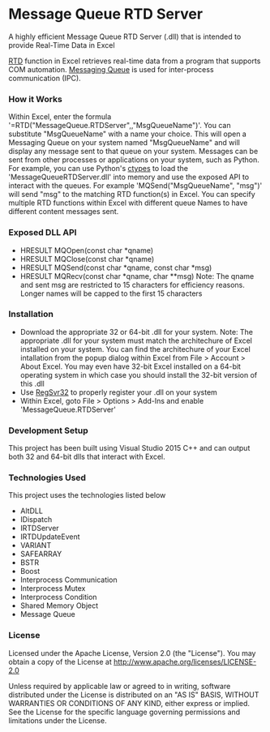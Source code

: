 # Message Queue RTD Server
A highly efficient Message Queue RTD Server (.dll) that is intended to provide Real-Time Data in Excel

[RTD] function in Excel retrieves real-time data from a program that supports COM automation.
[Messaging Queue] is used for inter-process communication (IPC).


### How it Works
Within Excel, enter the formula '=RTD("MessageQueue.RTDServer",,"MsgQueueName")'.  You can substitute "MsgQueueName" with a name your choice.  This will open a Messaging Queue on your system named "MsgQueueName" and will display any message sent to that queue on your system.  Messages can be sent from other processes or applications on your system, such as Python.  For example, you can use Python's [ctypes] to load the 'MessageQueueRTDServer.dll' into memory and use the exposed API to interact with the queues.  For example 'MQSend("MsgQueueName", "msg")' will send "msg" to the matching RTD function(s) in Excel.  You can specify multiple RTD functions within Excel with different queue Names to have different content messages sent. 


### Exposed DLL API
- HRESULT MQOpen(const char \*qname)
- HRESULT MQClose(const char \*qname)
- HRESULT MQSend(const char \*qname, const char \*msg)
- HRESULT MQRecv(const char \*qname, char \*\*msg)
Note:  The qname and sent msg are restricted to 15 characters for efficiency reasons.  Longer names will be capped to the first 15 characters


### Installation
- Download the appropriate 32 or 64-bit .dll for your system.  Note:  The appropriate .dll for your system must match the architechure of Excel installed on your system.  You can find the architechure of your Excel intallation from the popup dialog within Excel from File > Account > About Excel.  You may even have 32-bit Excel installed on a 64-bit operating system in which case you should install the 32-bit version of this .dll
- Use [RegSvr32] to properly register your .dll on your system
- Within Excel, goto File > Options > Add-Ins and enable 'MessageQueue.RTDServer'


### Development Setup
This project has been built using Visual Studio 2015 C++ and can output both 32 and 64-bit dlls that interact with Excel.


### Technologies Used
This project uses the technologies listed below
- AltDLL
- IDispatch
- IRTDServer
- IRTDUpdateEvent
- VARIANT
- SAFEARRAY
- BSTR
- Boost
- Interprocess Communication
- Interprocess Mutex
- Interprocess Condition
- Shared Memory Object
- Message Queue


### License
Licensed under the Apache License, Version 2.0 (the "License"). You may obtain a copy of the License at
  http://www.apache.org/licenses/LICENSE-2.0

Unless required by applicable law or agreed to in writing, software distributed under the License is distributed on an "AS IS" BASIS, WITHOUT WARRANTIES OR CONDITIONS OF ANY KIND, either express or implied.  See the License for the specific language governing permissions and limitations under the License.


[//]: # (These are reference links used in the body of this note and get stripped out when the markdown processor does its job. There is no need to format nicely because it shouldn't be seen. Thanks SO - http://stackoverflow.com/questions/4823468/store-comments-in-markdown-syntax)

   [RTD]: <https://support.office.com/en-us/article/RTD-function-e0cc001a-56f0-470a-9b19-9455dc0eb593>
   [Messaging Queue]: <https://en.wikipedia.org/wiki/Message_queue>
   [RegSvr32]: <https://support.microsoft.com/en-us/kb/249873>
   [ctypes]: <https://docs.python.org/2/library/ctypes.html>

